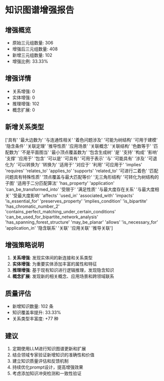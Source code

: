 
# 知识图谱增强报告

## 增强概览
- 原始三元组数量: 306
- 增强后三元组数量: 408
- 新增三元组数量: 102
- 增强比例: 33.33%

## 增强详情
- 关系增强: 0
- 实体增强: 0
- 推理增强: 102
- 概念扩展: 0

## 新增关系类型
['具有' '最大边数为' '与连通性相关' '着色问题涉及' '可能为树结构' '可用于建模' '隐含条件' '关联定理' '推导性质'
 '应用场景' '关联概念' '关联结构' '色数等于' '匹配数为' '不是平面图当' '最小顶点覆盖数为' '包含生成树' '是' '支持'
 '构成' '影响' '支撑' '应用于' '包含' '可以是' '可具有' '可用于表示' '与' '可能具有' '涉及' '可退化为'
 '可以转换为' '转换为' '适用于' '对应于' '利用' '可应用于' 'implies' 'requires' 'relates_to'
 'applies_to' 'supports' 'related_to' '可进行二着色' '匹配问题具有特殊性质' '顶点覆盖与最大匹配等价'
 '无三角形结构' '可转化为树结构的子图' '适用于二分匹配算法' 'has_property' 'application'
 'can_be_transformed_into' '受限于' '满足性质' '与最大度存在关系' '与最大度相关' '受最大度影响'
 'affects' 'used_in' 'associated_with' 'impacts' 'is_essential_for'
 'preserves_property' 'implies_condition' 'is_bipartite'
 'has_chromatic_number_2'
 'contains_perfect_matching_under_certain_conditions'
 'can_be_used_for_bipartite_network_analysis'
 'has_spanning_forest_structure' 'may_be_planar' 'allows'
 'is_necessary_for' 'application_in' '隐含联系' '关联' '应用关联' '推导关联']

## 增强策略说明
1. **关系增强**: 发现实体间的新连接和关系类型
2. **实体增强**: 为重要实体添加丰富的属性和特征
3. **推理增强**: 基于现有知识进行逻辑推理，发现隐含知识
4. **概念扩展**: 发现新的相关概念、应用场景和跨领域联系

## 质量评估
- 新增知识数量: 102 条
- 知识覆盖率提升: 33.33%
- 关系类型丰富度: +77 种

## 建议
1. 定期使用LLM进行知识图谱更新和扩展
2. 结合领域专家验证新增知识的准确性和价值
3. 建立知识质量评估和反馈机制
4. 持续优化prompt设计，提高增强效果
5. 考虑添加知识冲突检测和一致性验证
        